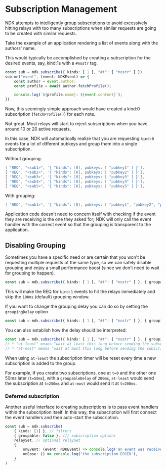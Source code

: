 # Subscription Management

NDK attempts to intelligently group subscriptions to avoid excessively hitting relays with too many subscriptions when similar requests are going to be created with similar requests.

Take the example of an application rendering a list of events along with the authors' name.

This would typically be accomplished by creating a subscription for the desired events, say, kind:1s with a `#nostr` tag.

```ts
const sub = ndk.subscribe({ kinds: [ 1 ], "#t": [ "nostr" ] })
sub.on("event", (event: NDKEvent) => {
    const author = event.author;
    const profile = await author.fetchProfile();

    console.log(`${profile.name}: ${event.content}`);
})
```

Now, this seemingly simple approach would have created a kind:0 subscription (`fetchProfile()`) for each note.

Not great. Most relays will start to reject subscriptions when you have around 10 or 20 active requests.

In this case, NDK will automatically realize that you are requesting `kind:0` events for a lot of different pubkeys and group them into a single subscription.

Without grouping:
```ts
[ "REQ", "<sub1>", '{ "kinds": [0], pubkeys: [ "pubkey1" ] }'],
[ "REQ", "<sub2>", '{ "kinds": [0], pubkeys: [ "pubkey2" ] }'],
[ "REQ", "<sub3>", '{ "kinds": [0], pubkeys: [ "pubkey3" ] }'],
[ "REQ", "<sub4>", '{ "kinds": [0], pubkeys: [ "pubkey4" ] }'],
[ "REQ", "<sub5>", '{ "kinds": [0], pubkeys: [ "pubkey5" ] }'],
```

With grouping:
```ts
[ "REQ", "<sub1>", '{ "kinds": [0], pubkeys: [ "pubkey1", "pubkey2", "pubkey3", "pubkey4", "pubkey5" ] }'],
```

Application code doesn't need to concern itself with checking if the event they are receiving is the one they asked for; NDK will only call the event handler with the correct event so that the grouping is transparent to the application.

## Disabling Grouping

Sometimes you have a specific need or are certain that you won't be requesting multiple requests of the same type, so we can safely disable grouping and enjoy a small performance boost (since we don't need to wait for grouping to happen).

```ts
const sub = ndk.subscribe({ kinds: [ 1 ], "#t": [ "nostr" ] }, { groupable: false })
```

This will make the REQ for `kind:1` events to hit the relays immediately and skip the `100ms` (default) grouping window.

If you want to change the grouping delay you can do so by setting the `groupingDelay` option

```ts
const sub = ndk.subscribe({ kinds: [ 1 ], "#t": [ "nostr" ] }, { groupingDelay: 500 })
```

You can also establish how the delay should be interpreted:

```ts
const sub = ndk.subscribe({ kinds: [ 1 ], "#t": [ "nostr" ] }, { groupingDelayType: "at-least" })
// * "at-least" means "wait at least this long before sending the subscription"
// * "at-most" means "wait at most this long before sending the subscription"
```

When using `at-least` the subscription timer will be reset every time a new subscription is added to the group.

For example, if you create two subscriptions, one at `t=0` and the other one 50ms later (`t=50ms`), with a `groupableDelay` of `200ms`, `at-least` would send the subscription at `t=250ms` and `at-most` would send it at `t=200ms`.

### Deferred subscription
Another useful interface to creating subscriptions is to pass event handlers within the subscription itself. In this way, the subscription will first connect the event handlers and then auto-start the subscription.

```ts
const sub = ndk.subscribe(
    { kinds: [1] }, // filters
    { groupable: false }, /// subscription options
    relaySet, // optional relaySet
    {
        onEvent: (event: NDKEvent) => console.log('an event was received', event.id),
        onEose: () => console.log('the subscription EOSED'),
    }
)
```